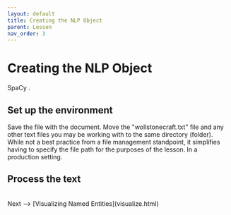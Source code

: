 ```yaml
---
layout: default
title: Creating the NLP Object
parent: Lesson
nav_order: 3
---
```


# Creating the NLP Object

SpaCy .

## Set up the environment

Save the file with the document. Move the "wollstonecraft.txt" file and any other text files you may be working with to the same directory (folder). While not a best practice from a file management standpoint, it simplifies having to specify the file path for the purposes of the lesson. In a production setting.

## Process the text

<br />
Next --> [Visualizing Named Entities](visualize.html)


